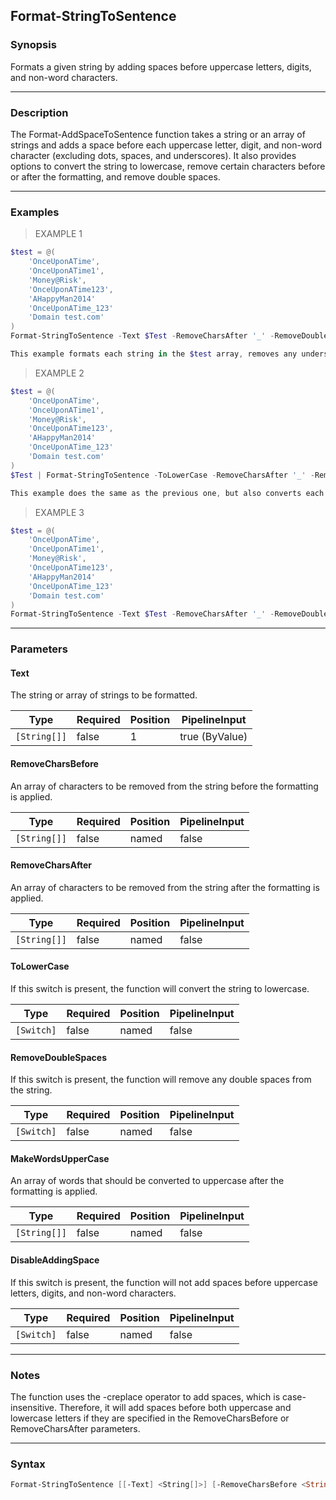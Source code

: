 Format-StringToSentence
-----------------------

### Synopsis
Formats a given string by adding spaces before uppercase letters, digits, and non-word characters.

---

### Description

The Format-AddSpaceToSentence function takes a string or an array of strings
and adds a space before each uppercase letter, digit, and non-word character (excluding dots, spaces, and underscores).
It also provides options to convert the string to lowercase, remove certain characters before or after the formatting, and remove double spaces.

---

### Examples
> EXAMPLE 1

```PowerShell
$test = @(
    'OnceUponATime',
    'OnceUponATime1',
    'Money@Risk',
    'OnceUponATime123',
    'AHappyMan2014'
    'OnceUponATime_123'
    'Domain test.com'
)
Format-StringToSentence -Text $Test -RemoveCharsAfter '_' -RemoveDoubleSpaces

This example formats each string in the $test array, removes any underscores after the formatting, and removes any double spaces.
```
> EXAMPLE 2

```PowerShell
$test = @(
    'OnceUponATime',
    'OnceUponATime1',
    'Money@Risk',
    'OnceUponATime123',
    'AHappyMan2014'
    'OnceUponATime_123'
    'Domain test.com'
)
$Test | Format-StringToSentence -ToLowerCase -RemoveCharsAfter '_' -RemoveDoubleSpaces

This example does the same as the previous one, but also converts each string to lowercase.
```
> EXAMPLE 3

```PowerShell
$test = @(
    'OnceUponATime',
    'OnceUponATime1',
    'Money@Risk',
    'OnceUponATime123',
    'AHappyMan2014'
    'OnceUponATime_123'
    'Domain test.com'
)
Format-StringToSentence -Text $Test -RemoveCharsAfter '_' -RemoveDoubleSpaces -MakeWordsUpperCase 'test.com', 'money'
```

---

### Parameters
#### **Text**
The string or array of strings to be formatted.

|Type        |Required|Position|PipelineInput |
|------------|--------|--------|--------------|
|`[String[]]`|false   |1       |true (ByValue)|

#### **RemoveCharsBefore**
An array of characters to be removed from the string before the formatting is applied.

|Type        |Required|Position|PipelineInput|
|------------|--------|--------|-------------|
|`[String[]]`|false   |named   |false        |

#### **RemoveCharsAfter**
An array of characters to be removed from the string after the formatting is applied.

|Type        |Required|Position|PipelineInput|
|------------|--------|--------|-------------|
|`[String[]]`|false   |named   |false        |

#### **ToLowerCase**
If this switch is present, the function will convert the string to lowercase.

|Type      |Required|Position|PipelineInput|
|----------|--------|--------|-------------|
|`[Switch]`|false   |named   |false        |

#### **RemoveDoubleSpaces**
If this switch is present, the function will remove any double spaces from the string.

|Type      |Required|Position|PipelineInput|
|----------|--------|--------|-------------|
|`[Switch]`|false   |named   |false        |

#### **MakeWordsUpperCase**
An array of words that should be converted to uppercase after the formatting is applied.

|Type        |Required|Position|PipelineInput|
|------------|--------|--------|-------------|
|`[String[]]`|false   |named   |false        |

#### **DisableAddingSpace**
If this switch is present, the function will not add spaces before uppercase letters, digits, and non-word characters.

|Type      |Required|Position|PipelineInput|
|----------|--------|--------|-------------|
|`[Switch]`|false   |named   |false        |

---

### Notes
The function uses the -creplace operator to add spaces, which is case-insensitive. Therefore, it will add spaces before both uppercase and lowercase letters if they are specified in the RemoveCharsBefore or RemoveCharsAfter parameters.

---

### Syntax
```PowerShell
Format-StringToSentence [[-Text] <String[]>] [-RemoveCharsBefore <String[]>] [-RemoveCharsAfter <String[]>] [-ToLowerCase] [-RemoveDoubleSpaces] [-MakeWordsUpperCase <String[]>] [-DisableAddingSpace] [<CommonParameters>]
```
